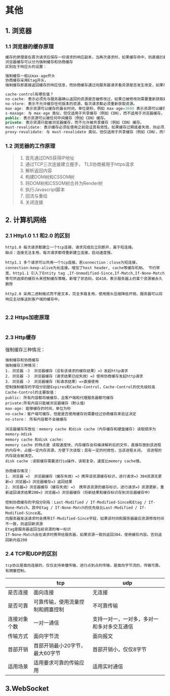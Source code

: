 # 其他

## 1. 浏览器

### 1.1 浏览器的缓存原理

```js
缓存的原理是在首次请求后保存一份请求的响应副本，当再次请求时，如果缓存命中，则直接拦截返回，将之前请求的结果反馈给用户，从而避免重新向服务器请求资源。
浏览器缓存可以分为强制缓存和协商缓存
区别在于响应头的设置：

强制缓存一般以max-age开头
协商缓存采用Etag开头，
强制缓存即直接返回缓存的响应信息，而协商缓存通过向服务器请求看资源是否发生改变，如果改变，则重新进行请求，如果没有改变，则直接返回缓存的资源。

cache-control有哪些值？
no-cache: 表示必须先与服务器确认返回的资源是否被修改过，如果已被修改则需要重新获取新的资源，否则可以使用缓存。
no-store: 表示不允许缓存任何版本的资源，每次请求都必须重新获取资源。
max-age: 表示资源可以缓存的最长时间，单位是秒。例如 max-age=3600 表示资源可以缓存一小时。
s-maxage: 与 max-age 类似，但仅适用于共享缓存（例如 CDN），而不适用于浏览器缓存。
public: 表示资源可以被任何中间缓存（例如 CDN）缓存。
private: 表示资源只能被浏览器缓存，而不允许被共享缓存（例如 CDN）缓存。
must-revalidate: 表示缓存必须在使用之前验证其有效性。如果缓存过期或者失效，则必须从原始服务器重新获取资源。
proxy-revalidate: 与 must-revalidate 类似，但仅适用于共享缓存（例如 CDN），而不适用于浏览器缓存。
```



### 1.2 浏览器的工作原理

> 1. 首先通过DNS获得IP地址
> 2. 通过TCP三次连接建立握手， TLS协商被用于https请求
> 3. 解析返回内容
> 4. 构建DOM树和CSSOM树
> 5. 将DOM树和CSSOM树合并为Render树
> 6. 执行Javascript脚本
> 7. 回流与重绘
> 8. 关闭连接





## 2. 计算机网络

### 2.1 Http1.0 1.1 和2.0 的区别

```
http1.0 每次请求都建立一个tcp连接，请求完成后立刻断开，属于短连接。
缺点：连接无法复用，每次请求都得重新建立连接，启动速度慢。

http1.1 多个请求可以共用一个tcp连接。若connection：close为短连接，connection:keep-alive为长连接。增加了host header, cache等缓存机制。 节约带宽、http1.1 引入了Entity tag ,If-Unmodified-Since,If-Match,If-None-Match等可供选择的缓存头来控制缓存策略，新增了状态码，如410，表示服务器上的某个资源被永久删除

http2.0 采用二进制格式而不是文本，完全多路复用，使用报头压缩降低开销，服务器可以将响应主动推送到客户端的缓存中。


```



### 2.2 Https加密原理

```
```



### 2.3 Http缓存

强制缓存三种情况：

```
强制缓存和协商缓存
强制缓存三种情况：
1. 浏览器 -》 浏览器缓存（没有该请求的缓存结果）=》发起http请求
2. 浏览器 -》 浏览器缓存（请求结果已经失效）=》使用协商缓存发起http请求
3. 浏览器 -》 浏览器缓存（有请求结果）=>直接使用
控制强制缓存的字段分别是Expires和Cache-Control，Cache-Control的优先级较高
Cache-Control的主要取值：
public: 所有内容都将被缓存，且客户端和代理服务器都可缓存
private:所有内容只能被浏览器缓存（默认值）
max-age: 能够缓存的时间，单位为秒
no-cache：客户端可缓存，但是是否使用缓存则需要经过协商缓存来验证决定
no-store： 所有内容都不会被缓存

浏览器缓存存放在：memory cache 和disk cache（内存缓存和硬盘缓存) 读取顺序为memory-》disk 
memory cache 和disk cache:
memory cache 的特点是 读取速度快，内存缓存会将编译解析后的文件，直接存放到该进程的内存中，占据一定内存资源，方便下次读取；具有一定的时效性，当该进程关闭， 该进程的内存就会被清空。
disk cache :读取缓存需要进行io操作，读取复杂，速度比memory cache慢。

协商缓存情况：
1. 浏览器 =》 浏览器缓存（缓存失效）=》携带该资源缓存标识，进行请求=》304资源无更新=》浏览器=》浏览器缓存=》返回结果
2. 浏览器=》浏览器缓存（缓存失效）=》 携带该资源的缓存标识，进行请求=》资源更新，重新返回请求结果200=》浏览器=》浏览器缓存（将新结果和缓存标识存到浏览器缓存中）

控制协商缓存的字段分别有：Last-Modified / If-Modified-Since和Etag / If-None-Match，其中Etag / If-None-Match的优先级比Last-Modified / If-Modified-Since高。
向服务器发送请求时会携带If-Modified-Since字段，如果该时间和服务器最后资源修改时间不一致，则返回新资源
Etag是服务器返回当前资源的唯一标识
If-None-Match会在请求时携带给服务器，如果资源一致则返回304，使用缓存内容。否则返回新内容200
```



### 2.4 TCP和UDP的区别

```
tcp协议是面向连接的，仅仅支持单播传输，进行点到点的传输，是面向字节流的，传输可靠。有拥塞控制。

```

|              | tcp                              | udp                                        |
| ------------ | -------------------------------- | ------------------------------------------ |
| 是否连接     | 面向连接                         | 无连接                                     |
| 是否可靠     | 可靠传输，使用流量控制和拥塞控制 | 不可靠传输                                 |
| 连接对象个数 | 一对一通信                       | 支持一对一，一对多，多对一和多对多交互通信 |
| 传输方式     | 面向字节流                       | 面向报文                                   |
| 首部开销     | 首部开销最小20字节，最大60字节   | 首部开销小，仅仅8字节                      |
| 适用场景     | 适用要求可靠的传输应用           | 适用实时通信                               |





## 3.WebSocket











 

